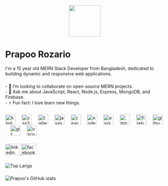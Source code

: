 <div align="center">
  <img height="100" src="https://i.ibb.co.com/Z1V4dpqn/Linked-In-Cover.png"  />
</div>

###

<h1 align="left">Prapoo Rozario</h1>

<p align="left">I'm a 15 year old MERN Stack Developer from Bangladesh, dedicated to building dynamic and responsive web applications.</p>

###

<p align="left">- 👯 I’m looking to collaborate on open-source MERN projects.<br>- 💬 Ask me about JavaScript, React, Node.js, Express, MongoDB, and Firebase.<br>- ⚡ Fun fact: I love learn new things.</p>

###

<div align="left">
  <img src="https://skillicons.dev/icons?i=html" height="32" alt="html5 logo"  />
  <img width="12" />
  <img src="https://skillicons.dev/icons?i=css" height="32" alt="css3 logo"  />
  <img width="12" />
  <img src="https://skillicons.dev/icons?i=tailwind" height="32" alt="tailwindcss logo"  />
  <img width="12" />
  <img src="https://skillicons.dev/icons?i=js" height="32" alt="javascript logo"  />
  <img width="12" />
  <img src="https://skillicons.dev/icons?i=react" height="32" alt="react logo"  />
  <img width="12" />
  <img src="https://skillicons.dev/icons?i=nodejs" height="32" alt="nodejs logo"  />
  <img width="12" />
  <img src="https://skillicons.dev/icons?i=express" height="32" alt="express logo"  />
  <img width="12" />
  <img src="https://skillicons.dev/icons?i=mongodb" height="32" alt="mongodb logo"  />
  <img width="12" />
  <img src="https://skillicons.dev/icons?i=firebase" height="32" alt="firebase logo"  />
  <img width="12" />
  <img src="https://skillicons.dev/icons?i=github" height="32" alt="github logo"  />
  <img width="12" />
  <img src="https://skillicons.dev/icons?i=git" height="32" alt="git logo"  />
  <img width="12" />
  <img src="https://skillicons.dev/icons?i=vscode" height="32" alt="vscode logo"  />
</div>

###

<div align="left">
  <a href="https://www.linkedin.com/in/prapoo-rozario-825259290/" target="_blank">
    <img src="https://raw.githubusercontent.com/maurodesouza/profile-readme-generator/master/src/assets/icons/social/linkedin/default.svg" width="47" height="35" alt="linkedin logo"  />
  </a>
  <a href="https://www.facebook.com/profile.php?id=100081222159432" target="_blank">
    <img src="https://raw.githubusercontent.com/maurodesouza/profile-readme-generator/master/src/assets/icons/social/facebook/default.svg" width="47" height="35" alt="facebook logo"  />
  </a>
</div>

###

![Top Langs](https://github-readme-stats.vercel.app/api/top-langs/?username=PrapooRozario&exclude_repo=github-readme-stats,anuraghazra.github.io)

###

![Prapoo's GitHub stats](https://github-readme-stats.vercel.app/api?username=PrapooRozario&show_icons=true&theme=transparent)
